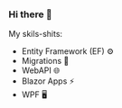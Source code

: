 ### Hi there 👋

My skils-shits:
- Entity Framework (EF) :gear: 
- Migrations :arrows_counterclockwise:
- WebAPI :globe_with_meridians:
- Blazor Apps :zap: 
- WPF :desktop_computer: 

